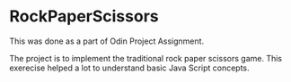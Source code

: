 # RockPaperScissors

This was done as a part of Odin Project Assignment. 

The project is to implement the traditional rock paper scissors game. This exerecise helped a lot to understand basic Java Script concepts.
